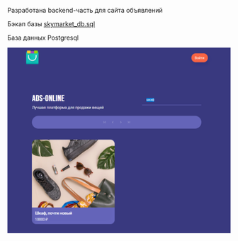 Разработана backend-часть для сайта объявлений

Бэкап базы [skymarket_db.sql](skymarket_db.sql)

База данных Postgresql

![python img](example.png)
